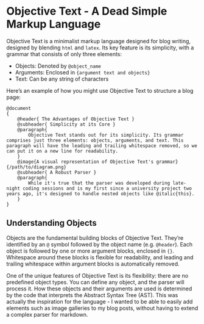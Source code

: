 # Objective Text - A Dead Simple Markup Language
Objective Text is a minimalist markup language designed for blog writing, designed by blending `html` and `latex`. Its key feature is its simplicity, with a grammar that consists of only three elements:

- Objects: Denoted by `@object_name`
- Arguments: Enclosed in `{argument text and objects}`
- Text: Can be any string of characters

Here’s an example of how you might use Objective Text to structure a blog page:

```
@document
{
    @header{ The Advantages of Objective Text }
    @subheader{ Simplicity at its Core }
    @paragraph{ 
        Objective Text stands out for its simplicity. Its grammar comprises just three elements: objects, arguments, and text. This paragraph will have the leading and trailing whitespace removed, so we can put it on a new line for readability.
    }
    @image{A visual representation of Objective Text's grammar}{/path/to/diagram.png}
    @subheader{ A Robust Parser }
    @paragraph{ 
        While it's true that the parser was developed during late-night coding sessions and is my first since a university project two years ago, it's designed to handle nested objects like @italic{this}.
    }
}
```

## Understanding Objects
Objects are the fundamental building blocks of Objective Text. They’re identified by an `@` symbol followed by the object name (e.g. `@header`). Each object is followed by one or more argument blocks, enclosed in `{}`. Whitespace around these blocks is flexible for readability, and leading and trailing whitespace within argument blocks is automatically removed.

One of the unique features of Objective Text is its flexibility: there are no predefined object types. You can define any object, and the parser will process it. How these objects and their arguments are used is determined by the code that interprets the Abstract Syntax Tree (AST). This was actually the inspiration for the language - I wanted to be able to easily add elements such as image galleries to my blog posts, without having to extend a complex parser for markdown.